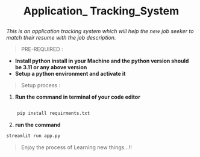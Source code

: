 








# <p style="text-align: center;">Application_ Tracking_System</p>





*This is an application tracking system which will help the new job seeker to match their *resume* with the job description.*


>PRE-REQUIRED :  

- **Install python install in your Machine and the python version should be 3.11 or any above version** 
-  **Setup a python environment and activate it**


>Setup process :  



1. **Run the command in terminal of your code editor**  
```python 

    pip install requirments.txt

```
2. **run the command**  
  ```python
  streamlit run app.py
  ```
>Enjoy the process of Learning new things...!!




